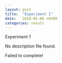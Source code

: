 ```yaml
---
layout: post
title:  "Experiment 1"
date:   2018-05-06 +0200
categories: result
---
```

Experiment 1

No description file found.

Failed to complete!


